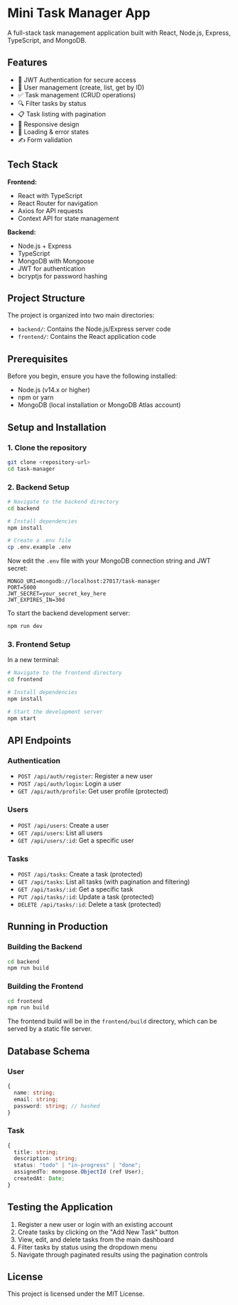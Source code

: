 # Mini Task Manager App

A full-stack task management application built with React, Node.js, Express, TypeScript, and MongoDB.

## Features

- 🔐 JWT Authentication for secure access
- 👤 User management (create, list, get by ID)
- ✅ Task management (CRUD operations)
- 🔍 Filter tasks by status
- 📋 Task listing with pagination
- 📱 Responsive design
- 🚦 Loading & error states
- ✍️ Form validation

## Tech Stack

**Frontend:**
- React with TypeScript
- React Router for navigation
- Axios for API requests
- Context API for state management

**Backend:**
- Node.js + Express
- TypeScript
- MongoDB with Mongoose
- JWT for authentication
- bcryptjs for password hashing

## Project Structure

The project is organized into two main directories:

- `backend/`: Contains the Node.js/Express server code
- `frontend/`: Contains the React application code

## Prerequisites

Before you begin, ensure you have the following installed:
- Node.js (v14.x or higher)
- npm or yarn
- MongoDB (local installation or MongoDB Atlas account)

## Setup and Installation

### 1. Clone the repository

```bash
git clone <repository-url>
cd task-manager
```

### 2. Backend Setup

```bash
# Navigate to the backend directory
cd backend

# Install dependencies
npm install

# Create a .env file
cp .env.example .env
```

Now edit the `.env` file with your MongoDB connection string and JWT secret:

```
MONGO_URI=mongodb://localhost:27017/task-manager
PORT=5000
JWT_SECRET=your_secret_key_here
JWT_EXPIRES_IN=30d
```

To start the backend development server:

```bash
npm run dev
```

### 3. Frontend Setup

In a new terminal:

```bash
# Navigate to the frontend directory
cd frontend

# Install dependencies
npm install

# Start the development server
npm start
```

## API Endpoints

### Authentication
- `POST /api/auth/register`: Register a new user
- `POST /api/auth/login`: Login a user
- `GET /api/auth/profile`: Get user profile (protected)

### Users
- `POST /api/users`: Create a user
- `GET /api/users`: List all users
- `GET /api/users/:id`: Get a specific user

### Tasks
- `POST /api/tasks`: Create a task (protected)
- `GET /api/tasks`: List all tasks (with pagination and filtering)
- `GET /api/tasks/:id`: Get a specific task
- `PUT /api/tasks/:id`: Update a task (protected)
- `DELETE /api/tasks/:id`: Delete a task (protected)

## Running in Production

### Building the Backend

```bash
cd backend
npm run build
```

### Building the Frontend

```bash
cd frontend
npm run build
```

The frontend build will be in the `frontend/build` directory, which can be served by a static file server.

## Database Schema

### User

```typescript
{
  name: string;
  email: string;
  password: string; // hashed
}
```

### Task

```typescript
{
  title: string;
  description: string;
  status: "todo" | "in-progress" | "done";
  assignedTo: mongoose.ObjectId (ref User);
  createdAt: Date;
}
```

## Testing the Application

1. Register a new user or login with an existing account
2. Create tasks by clicking on the "Add New Task" button
3. View, edit, and delete tasks from the main dashboard
4. Filter tasks by status using the dropdown menu
5. Navigate through paginated results using the pagination controls

## License

This project is licensed under the MIT License.
